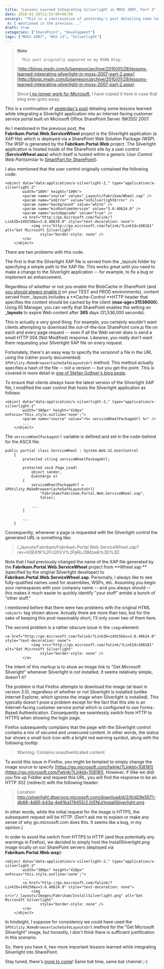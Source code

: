 ```yaml
---
title: "Lessons Learned Integrating Silverlight in MOSS 2007, Part 2"
date: 2010-01-28T22:55:00+08:00
excerpt: "This is a continuation of yesterday's post detailing some lessons learned while integrating a Silverlight application into an Internet-facing customer service portal built on Microsoft Office SharePoint Server (MOSS) 2007. 
 As I mentioned in the previous..."
draft: true
categories: ["SharePoint", "Development"]
tags: ["MOSS 2007", "WSS v3", "Silverlight"]
---
```


> **Note**
> 
>       This post originally appeared on my MSDN blog:
> 
> [http://blogs.msdn.com/b/jjameson/archive/2010/01/29/lessons-learned-integrating-silverlight-in-moss-2007-part-2.aspx](http://blogs.msdn.com/b/jjameson/archive/2010/01/29/lessons-learned-integrating-silverlight-in-moss-2007-part-2.aspx)
> 
> Since [I no longer work for Microsoft](/blog/jjameson/2011/09/02/last-day-with-microsoft), I have copied it here in case that blog ever goes away.

This is a continuation of [yesterday's post](/blog/jjameson/2010/01/28/lessons-learned-integrating-silverlight-in-moss-2007-part-1) detailing some lessons learned while integrating a Silverlight application into an Internet-facing customer service portal built on Microsoft Office SharePoint Server (MOSS) 2007.

As I mentioned in the previous post, the **Fabrikam.Portal.Web.ServiceWheel** project is the Silverlight application (a XAP file) which is deployed via a SharePoint Web Solution Package (WSP). The WSP is generated by the **Fabrikam.Portal.Web** project. The Silverlight application is hosted inside of the SharePoint site by a user control (**ServiceWheel.ascx**) which itself is hosted within a generic *User Control Web Part*(similar to [SmartPart for SharePoint](http://www.codeplex.com/smartpart)).

I also mentioned that the user control originally contained the following code:

```
<object data="data:application/x-silverlight-2," type="application/x-silverlight-2"
        width="100%" height="100%">
        <param name="source" value="_Layouts/Fabrikam/Wheel.xap" />
        <param name="onError" value="onSilverlightError" />
        <param name="background" value="white" />
        <param name="minRuntimeVersion" value="3.0.40624.0" />
        <param name="autoUpgrade" value="true" />
        <a href="http://go.microsoft.com/fwlink/?LinkID=149156&v=3.0.40624.0" style="text-decoration: none">
            <img src="http://go.microsoft.com/fwlink/?LinkId=108181" alt="Get Microsoft Silverlight"
                style="border-style: none" />
        </a>
    </object>
```

There are two problems with this code.

The first is that the Silverlight XAP file is served from the \_layouts folder by specifying a simple path to the XAP file. This works great until you need to make a change to the Silverlight application -- for example, to fix a bug or implement an enhancement.

Regardless of whether or not you enable the BlobCache in SharePoint (and [you should always enable it](/blog/jjameson/2009/03/27/always-enable-disk-based-caching-in-moss-2007) on your TEST and PROD environments), content served from \_layouts includes a **Cache-Control **HTTP header that specifies the content should be cached by the client (**max-age=31536000**). Using IIS Manager, you can verify that SharePoint enables the setting on **\_layouts** to expire Web content after **365** days (31,536,000 seconds).

This is actually a very good thing. For example, you certainly wouldn't want clients attempting to download the out-of-the-box SharePoint core.js file on each and every page request -- even if all the Web server does is send a small HTTP 304 (Not Modified) response. Likewise, you really don't want them requesting your Silverlight XAP file on every request.

Fortunately, there's an easy way to specify the *version*of a file in the URL using the (rather poorly documented) `SPUtility.MakeBrowserCacheSafeLayoutsUrl` method. This method actually specifies a hash of the file -- not a version -- but you get the point. This is covered in more detail in [one of Stefan Goßner's blog posts](http://blogs.technet.com/stefan_gossner/archive/2009/04/08/how-to-create-a-browser-cache-save-url-to-a-javascript-or-css-file-in-sharepoint.aspx).

To ensure that clients always have the latest version of the Silverlight XAP file, I modified the user control that hosts the Silverlight application as follows:

```
<object data="data:application/x-silverlight-2," type="application/x-silverlight-2"
        width="380px" height="410px" onFocus="this.style.outline='none';">
        <param name="source" value="<%= serviceWheelPackageUrl %>" />
        ...
    </object>
```

The `serviceWheelPackageUrl` variable is defined and set in the code-behind for the ASCX file:

```
public partial class ServiceWheel : System.Web.UI.UserControl
    {
        protected string serviceWheelPackageUrl;

        protected void Page_Load(
            object sender,
            EventArgs e)
        {
            serviceWheelPackageUrl = SPUtility.MakeBrowserCacheSafeLayoutsUrl(
                "Fabrikam/Fabrikam.Portal.Web.ServiceWheel.xap",
                false);

            ...
        }

        ...
    }
```

Consequently, whenever a page is requested with the Silverlight control the generated URL is something like:

> /\_layouts/Fabrikam/Fabrikam.Portal.Web.ServiceWheel.xap?rev=H3EKfK%2FcQ5VV%2FpRcJ5MzwA%3D%3D

Note that I had previously changed the name of the XAP file generated by the **Fabrikam.Portal.Web.ServiceWheel** project from **Wheel.xap
**(specified by the original Silverlight developer) to **Fabrikam.Portal.Web.ServiceWheel.xap**. Personally, I always like to see fully-qualified names used for assemblies, WSPs, etc. Assuming you begin your namespaces with your company name -- and you always should -- this makes it much easier to quickly identify "your stuff" amidst a bunch of "other stuff."

I mentioned before that there were two problems with the original HTML `<object>` tag shown above. Actually there are more than two, but for the sake of keeping this post reasonably short, I'll only cover two of them here.

The second problem is a rather obscure issue in the `<img>`element:

```
<a href="http://go.microsoft.com/fwlink/?LinkID=149156&v=3.0.40624.0" style="text-decoration: none">
            <img src="http://go.microsoft.com/fwlink/?LinkId=108181" alt="Get Microsoft Silverlight"
                style="border-style: none" />
        </a>
```

The intent of this markup is to show an image link to "Get Microsoft Silveright" whenever Silverlight is not installed. It seems relatively simple, doesn't it?

The problem is that Firefox attempts to download the image (at least in version 3.5), regardless of whether or not Silverlight is installed (unlike Internet Explorer, which ignores the image when Silverlight is installed). This typically doesn't pose a problem except for the fact that this site is an Internet-facing customer service portal which is configured to use Forms-Based Authentication. Consequently we seamlessly switch from HTTP to HTTPS when showing the login page.

Firefox subsequently complains that the page with the Silverlight control contains a mix of secured and unsecured content. In other words, the status bar shows a small lock icon with a bright red warning symbol, along with the following tooltip:

> Warning: Contains unauthenticated content

To avoid this issue in Firefox, you might be tempted to simply change the image source to specify [https://go.microsoft.com/fwlink/?LinkId=108181](https://go.microsoft.com/fwlink/?LinkId=108181). However, if (like we did) you fire up Fiddler and request this URL, you will find the response to be an HTTP 302 (redirect) with the following header:

> Location: http://silverlight.dlservice.microsoft.com/download/d/2/9/d29e5571-4b68-4d95-b43a-4e81ba178455/2.0/ENU/InstallSilverlight.png

In other words, while the initial request for the image is HTTPS, the subsequent request will be HTTP. [Don't ask me to explain or make any sense of why go.microsoft.com does this. It seems like a bug, in my opinion.]

In order to avoid the switch from HTTPS to HTTP (and thus potentially any warnings in Firefox), we decided to simply host the InstallSilverlight.png image locally on our SharePoint servers (deployed via **Fabrikam.Portal.Web.wsp**):

```
<object data="data:application/x-silverlight-2," type="application/x-silverlight-2"
        width="380px" height="410px" onFocus="this.style.outline='none';">
        ...
        <a href="http://go.microsoft.com/fwlink/?LinkID=149156&v=3.0.40624.0" style="text-decoration: none">
            <img src="/_layouts/Images/Fabrikam/InstallSilverlight.png" alt="Get Microsoft Silverlight"
                style="border-style: none" />
        </a>
    </object>
```

In hindsight, I suppose for consistency we could have used the `SPUtility.MakeBrowserCacheSafeLayoutsUrl` method for the "Get Microsoft Silverlight" image, but honestly, I don't think there is sufficient justification in this scenario.

So, there you have it, two more important lessons learned while integrating Silverlight into SharePoint.

Stay tuned, there's [more to come](/blog/jjameson/2010/01/30/lessons-learned-integrating-silverlight-in-moss-2007-part-3)! Same bat time, same bat channel ;-)

